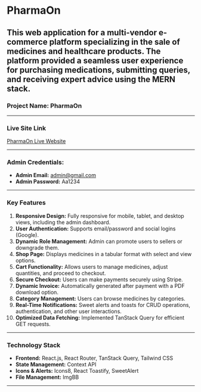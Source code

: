 # PharmaOn

## This web application for a multi-vendor e-commerce platform specializing in the sale of medicines and healthcare products. The platform provided a seamless user experience for purchasing medications, submitting queries, and receiving expert advice using the MERN stack.


### Project Name: PharmaOn

---

### Live Site Link
[PharmaOn Live Website](https://pharmaon-ec9a5.web.app/)

---

### Admin Credentials:
- **Admin Email:** admin@gmail.com
- **Admin Password:** Aa1234

---

### Key Features
1. **Responsive Design:** Fully responsive for mobile, tablet, and desktop views, including the admin dashboard.
2. **User Authentication:** Supports email/password and social logins (Google).
3. **Dynamic Role Management:** Admin can promote users to sellers or downgrade them.
4. **Shop Page:** Displays medicines in a tabular format with select and view options.
5. **Cart Functionality:** Allows users to manage medicines, adjust quantities, and proceed to checkout.
6. **Secure Checkout:** Users can make payments securely using Stripe.
7. **Dynamic Invoice:** Automatically generated after payment with a PDF download option.
8. **Category Management:** Users can browse medicines by categories.
9. **Real-Time Notifications:** Sweet alerts and toasts for CRUD operations, authentication, and other user interactions.
10. **Optimized Data Fetching:** Implemented TanStack Query for efficient GET requests.

---

### Technology Stack
- **Frontend:** React.js, React Router, TanStack Query, Tailwind CSS
- **State Management:** Context API
- **Icons & Alerts:** Icons8, React Toastify, SweetAlert
- **File Management:** ImgBB

---